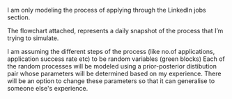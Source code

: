 I am only modeling the process of applying through the LinkedIn jobs section.

The flowchart attached, represents a daily snapshot of the process that I’m trying to simulate.

I am assuming the different steps of the process (like no.of applications, application success rate etc) to be random variables (green blocks)
Each of the random processes will be modeled using a prior-posterior distibution pair whose parameters will be determined based on my experience. 
There will be an option to change these parameters so that it can generalise to someone else's experience.
